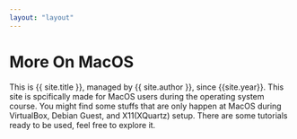 ```yaml
---
layout: "layout"
---
```


# More On MacOS

This is {{ site.title }}, managed by {{ site.author }}, since {{site.year}}.
This site is spcifically made for MacOS users during the operating system course. You might find some stuffs that are only happen at MacOS during VirtualBox, Debian Guest, and X11(XQuartz) setup. There are some tutorials ready to be used, feel free to explore it.
